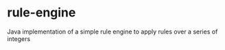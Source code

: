 rule-engine
===========

Java implementation of a simple rule engine to apply rules over a series of integers
